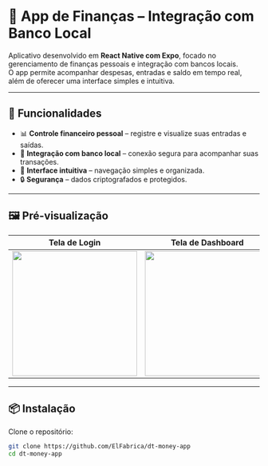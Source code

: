 # 📱 App de Finanças – Integração com Banco Local  

Aplicativo desenvolvido em **React Native com Expo**, focado no gerenciamento de finanças pessoais e integração com bancos locais.  
O app permite acompanhar despesas, entradas e saldo em tempo real, além de oferecer uma interface simples e intuitiva.  

---

## 🚀 Funcionalidades  

- 📊 **Controle financeiro pessoal** – registre e visualize suas entradas e saídas.  
- 🏦 **Integração com banco local** – conexão segura para acompanhar suas transações.  
- 📱 **Interface intuitiva** – navegação simples e organizada.  
- 🔒 **Segurança** – dados criptografados e protegidos.  

---

## 🖼️ Pré-visualização  

| Tela de Login | Tela de Dashboard |
|---------------|------------------|
| <img src="https://github.com/user-attachments/assets/edbff45c-cbbd-4915-8304-fe89dd15f536" width="250" /> | <img src="https://github.com/user-attachments/assets/820b0cfd-edde-492e-9efe-112fce336a67" width="250" /> |

---

## 📦 Instalação  

Clone o repositório:  
```bash
git clone https://github.com/ElFabrica/dt-money-app
cd dt-money-app
